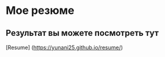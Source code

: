 # Мое резюме 

## Результат вы можете посмотреть тут

[Resume] (https://yunani25.github.io/resume/)
